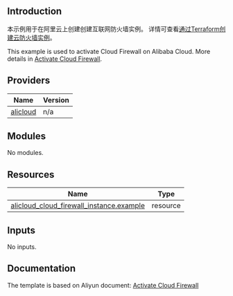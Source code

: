 ## Introduction

<!-- DOCS_DESCRIPTION_CN -->
本示例用于在阿里云上创建创建互联网防火墙实例。
详情可查看[通过Terraform创建云防火墙实例](https://help.aliyun.com/document_detail/2245586.html)。
<!-- DOCS_DESCRIPTION_CN -->

<!-- DOCS_DESCRIPTION_EN -->
This example is used to activate Cloud Firewall on Alibaba Cloud.
More details in [Activate Cloud Firewall](https://help.aliyun.com/document_detail/2245586.html).
<!-- DOCS_DESCRIPTION_EN -->

<!-- BEGIN_TF_DOCS -->
## Providers

| Name | Version |
|------|---------|
| <a name="provider_alicloud"></a> [alicloud](#provider\_alicloud) | n/a |

## Modules

No modules.

## Resources

| Name | Type |
|------|------|
| [alicloud_cloud_firewall_instance.example](https://registry.terraform.io/providers/aliyun/alicloud/latest/docs/resources/cloud_firewall_instance) | resource |

## Inputs

No inputs.
<!-- END_TF_DOCS -->
## Documentation
<!-- docs-link --> 

The template is based on Aliyun document: [Activate Cloud Firewall](https://help.aliyun.com/document_detail/2245586.html) 

<!-- docs-link --> 